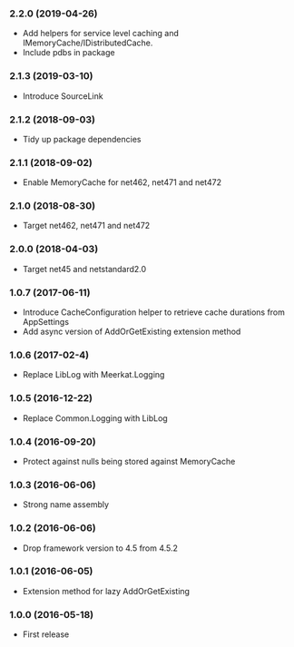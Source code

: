 ### 2.2.0 (2019-04-26)
* Add helpers for service level caching and IMemoryCache/IDistributedCache.
* Include pdbs in package

### 2.1.3 (2019-03-10)
* Introduce SourceLink

### 2.1.2 (2018-09-03)
* Tidy up package dependencies

### 2.1.1 (2018-09-02)
* Enable MemoryCache for net462, net471 and net472

### 2.1.0 (2018-08-30)
* Target net462, net471 and net472

### 2.0.0 (2018-04-03)
* Target net45 and netstandard2.0

### 1.0.7 (2017-06-11)
* Introduce CacheConfiguration helper to retrieve cache durations from AppSettings
* Add async version of AddOrGetExisting extension method

### 1.0.6 (2017-02-4)
* Replace LibLog with Meerkat.Logging

### 1.0.5 (2016-12-22)
* Replace Common.Logging with LibLog

### 1.0.4 (2016-09-20)
* Protect against nulls being stored against MemoryCache

### 1.0.3 (2016-06-06)
* Strong name assembly

### 1.0.2 (2016-06-06)
* Drop framework version to 4.5 from 4.5.2

### 1.0.1 (2016-06-05)
* Extension method for lazy AddOrGetExisting<T>

### 1.0.0 (2016-05-18)
* First release